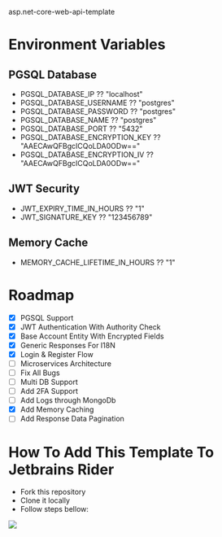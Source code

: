 asp.net-core-web-api-template

# Environment Variables
## PGSQL Database
- PGSQL_DATABASE_IP ?? "localhost"
- PGSQL_DATABASE_USERNAME ?? "postgres"
- PGSQL_DATABASE_PASSWORD ?? "postgres"
- PGSQL_DATABASE_NAME ?? "postgres"
- PGSQL_DATABASE_PORT ?? "5432"
- PGSQL_DATABASE_ENCRYPTION_KEY ?? "AAECAwQFBgcICQoLDA0ODw=="
- PGSQL_DATABASE_ENCRYPTION_IV ?? "AAECAwQFBgcICQoLDA0ODw=="
## JWT Security
- JWT_EXPIRY_TIME_IN_HOURS ?? "1"
- JWT_SIGNATURE_KEY ?? "123456789"
## Memory Cache
- MEMORY_CACHE_LIFETIME_IN_HOURS ?? "1"

# Roadmap
- [x] PGSQL Support
- [x] JWT Authentication With Authority Check
- [x] Base Account Entity With Encrypted Fields
- [x] Generic Responses For I18N
- [x] Login & Register Flow 
- [ ] Microservices Architecture
- [ ] Fix All Bugs
- [ ] Multi DB Support
- [ ] Add 2FA Support
- [ ] Add Logs through MongoDb
- [x] Add Memory Caching
- [ ] Add Response Data Pagination

# How To Add This Template To Jetbrains Rider

- Fork this repository
- Clone it locally
- Follow steps bellow:
<img src="https://cdn.discordapp.com/attachments/782327884818939907/930926681080868905/Untitled.png"> 
